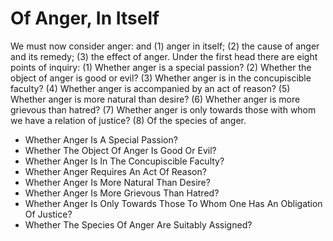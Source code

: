 # Of Anger, In Itself

We must now consider anger: and (1) anger in itself; (2) the cause of anger and its remedy; (3) the effect of anger.  Under the first head there are eight points of inquiry:
(1) Whether anger is a special passion?
(2) Whether the object of anger is good or evil?
(3) Whether anger is in the concupiscible faculty?
(4) Whether anger is accompanied by an act of reason?
(5) Whether anger is more natural than desire?
(6) Whether anger is more grievous than hatred?
(7) Whether anger is only towards those with whom we have a relation of justice?
(8) Of the species of anger.

* Whether Anger Is A Special Passion?
* Whether The Object Of Anger Is Good Or Evil?
* Whether Anger Is In The Concupiscible Faculty?
* Whether Anger Requires An Act Of Reason?
* Whether Anger Is More Natural Than Desire?
* Whether Anger Is More Grievous Than Hatred?
* Whether Anger Is Only Towards Those To Whom One Has An Obligation Of Justice?
* Whether The Species Of Anger Are Suitably Assigned?